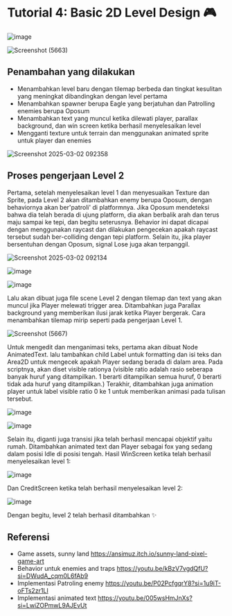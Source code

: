 # Tutorial 4: Basic 2D Level Design 🎮

![image](https://github.com/user-attachments/assets/e3972c7c-0504-463e-a046-96adf90e0c65)

![Screenshot (5663)](https://github.com/user-attachments/assets/5dd3a9de-8a64-4108-83fe-452798f4e14f)


## Penambahan yang dilakukan

- Menambahkan level baru dengan tilemap berbeda dan tingkat kesulitan yang meningkat dibandingkan dengan level pertama
- Menambahkan spawner berupa Eagle yang berjatuhan dan Patrolling enemies berupa Oposum
- Menambahkan text yang muncul ketika dilewati player, parallax background, dan win screen ketika berhasil menyelesaikan level
- Mengganti texture untuk terrain dan menggunakan animated sprite untuk player dan enemies

![Screenshot 2025-03-02 092358](https://github.com/user-attachments/assets/49647da9-ddd6-4baf-a6c6-18d9f68124d5)

## Proses pengerjaan Level 2

Pertama, setelah menyelesaikan level 1 dan menyesuaikan Texture dan Sprite, pada Level 2 akan ditambahkan enemy berupa Oposum, dengan behaviornya akan ber'patroli' di platformnya. Jika Oposum mendeteksi bahwa dia telah berada di ujung platform, dia akan berbalik arah dan terus maju sampai ke tepi, dan begitu seterusnya. Behavior ini dapat dicapai dengan menggunakan raycast dan dilakukan pengecekan apakah raycast tersebut sudah ber-colliding dengan tepi platform. Selain itu, jika player bersentuhan dengan Oposum, signal Lose juga akan terpanggil.

![Screenshot 2025-03-02 092134](https://github.com/user-attachments/assets/0867e9f4-4453-4f4f-a332-37ac3c71ad24)

![image](https://github.com/user-attachments/assets/2e34621e-76fe-4d75-ab8c-0424e834f5e3)

![image](https://github.com/user-attachments/assets/1abdd929-b229-4a10-a9d4-290cd35c1fe9)

Lalu akan dibuat juga file scene Level 2 dengan tilemap dan text yang akan muncul jika Player melewati trigger area. Ditambahkan juga Parallax background yang memberikan ilusi jarak ketika Player bergerak. Cara menambahkan tilemap mirip seperti pada pengerjaan Level 1.

![Screenshot (5667)](https://github.com/user-attachments/assets/23096689-0c0a-46ba-865a-8f43bf976751)

Untuk mengedit dan menganimasi teks, pertama akan dibuat Node AnimatedText. lalu tambahkan child Label untuk formatting dan isi teks dan Area2D untuk mengecek apakah Player sedang berada di dalam area. Pada scriptnya, akan diset visible rationya (visible ratio adalah rasio seberapa banyak huruf yang ditampilkan. 1 berarti ditampilkan semua huruf, 0 berarti tidak ada huruf yang ditampilkan.) Terakhir, ditambahkan juga animation player untuk label visible ratio 0 ke 1 untuk memberikan animasi pada tulisan tersebut.

![image](https://github.com/user-attachments/assets/720d68f5-90dd-433b-8149-121afdad014b)

![image](https://github.com/user-attachments/assets/ab3dc51e-3540-4d17-8150-5a746ebdb95c)

Selain itu, diganti juga transisi jika telah berhasil mencapai objektif yaitu rumah. Ditambahkan animated text dan Player sebagai fox yang sedang dalam posisi Idle di posisi tengah. Hasil WinScreen ketika telah berhasil menyelesaikan level 1:

![image](https://github.com/user-attachments/assets/0a371fe1-0955-43f2-8ac4-e640e9fd7c50)

Dan CreditScreen ketika telah berhasil menyelesaikan level 2:

![image](https://github.com/user-attachments/assets/267b7ade-9711-4be4-a84d-3c72aa47e3b3)

Dengan begitu, level 2 telah berhasil ditambahkan ✨

## Referensi

- Game assets, sunny land https://ansimuz.itch.io/sunny-land-pixel-game-art
- Behavior untuk enemies and traps https://youtu.be/kBzV7vgdQfU?si=DWudA_cqm0L6fAb9
- Implementasi Patroling enemy https://youtu.be/P02PcfgqrY8?si=1u9iT-oFTs2zr1LI
- Implementasi animated text https://youtu.be/005wsHmJnXs?si=LwiZOPmwL9AJEvUt

